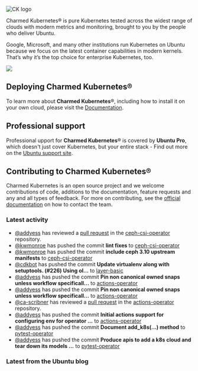 ![CK logo](https://assets.ubuntu.com/v1/451d4cf4-Charmed+Kubernetes_RGB_onWhite_2022.svg)

Charmed Kubernetes® is pure Kubernetes tested across the widest range of clouds with modern metrics and monitoring, brought to you by the people who deliver Ubuntu.

Google, Microsoft, and many other institutions run Kubernetes on Ubuntu because we focus on the latest container capabilities in modern kernels. That’s why it’s the top choice for enterprise Kubernetes, too.

![](https://assets.ubuntu.com/v1/843c77b6-juju-at-a-glace.svg)

## Deploying Charmed Kubernetes®

To learn more about **Charmed Kubernetes**®, including how to install it on your own cloud, please visit the [Documentation][docs].

## Professional support

Professional upport for **Charmed Kubernetes**® is covered by **Ubuntu Pro**, which doesn't just cover Kubernetes, but your entire stack - Find out more on the [Ubuntu support site](https://ubuntu.com/support).

## Contributing to Charmed Kubernetes®

Charmed Kubernetes is an open source project and we welcome contributions of code, additions to the documentation, feature requests and any and all types of feedback. For more on contributing, see the [official documentation][get-in-touch] on how to contact the team.

<!-- LINKS -->
[docs]: https://ubuntu.com/kubernetes/docs
[get-in-touch]: https://ubuntu.com/kubernetes/docs/get-in-touch

### Latest activity

<!-- activity starts -->
 - [@addyess](https://github.com/addyess) has reviewed a [pull request](https://github.com/charmed-kubernetes/ceph-csi-operator/pull/17) in the [ceph-csi-operator](https://github.com/charmed-kubernetes/ceph-csi-operator) repository.
 - [@kwmonroe](https://github.com/kwmonroe) has pushed the commit **lint fixes** to [ceph-csi-operator](https://github.com/charmed-kubernetes/ceph-csi-operator)
 - [@kwmonroe](https://github.com/kwmonroe) has pushed the commit **include ceph 3.10 upstream manifests** to [ceph-csi-operator](https://github.com/charmed-kubernetes/ceph-csi-operator)
 - [@cdkbot](https://github.com/cdkbot) has pushed the commit **Update virtualenv along with setuptools. (#226)  Using ol...** to [layer-basic](https://github.com/charmed-kubernetes/layer-basic)
 - [@addyess](https://github.com/addyess) has pushed the commit **Pin non canonical owned snaps unless workflow specificall...** to [actions-operator](https://github.com/charmed-kubernetes/actions-operator)
 - [@addyess](https://github.com/addyess) has pushed the commit **Pin non canonical owned snaps unless workflow specificall...** to [actions-operator](https://github.com/charmed-kubernetes/actions-operator)
 - [@ca-scribner](https://github.com/ca-scribner) has reviewed a [pull request](https://github.com/charmed-kubernetes/actions-operator/pull/76) in the [actions-operator](https://github.com/charmed-kubernetes/actions-operator) repository.
 - [@addyess](https://github.com/addyess) has pushed the commit **Initial actions support for configuring env for operator ...** to [actions-operator](https://github.com/charmed-kubernetes/actions-operator)
 - [@addyess](https://github.com/addyess) has pushed the commit **Document add_k8s(...) method** to [pytest-operator](https://github.com/charmed-kubernetes/pytest-operator)
 - [@addyess](https://github.com/addyess) has pushed the commit **Produce apis to add a k8s cloud and tear down its models ...** to [pytest-operator](https://github.com/charmed-kubernetes/pytest-operator)
<!-- activity ends -->

<!-- roadmap starts -->

<!-- roadmap ends -->

### Latest from the Ubuntu blog

<!-- blog starts -->

<!-- blog ends -->
